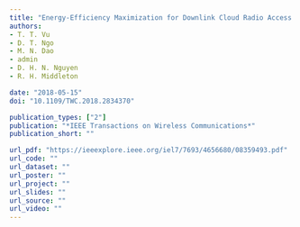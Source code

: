 ```yaml
---
title: "Energy-Efficiency Maximization for Downlink Cloud Radio Access Networks with Data Sharing and Data Compression"
authors:
- T. T. Vu
- D. T. Ngo
- M. N. Dao
- admin
- D. H. N. Nguyen
- R. H. Middleton

date: "2018-05-15"
doi: "10.1109/TWC.2018.2834370"

publication_types: ["2"]
publication: "*IEEE Transactions on Wireless Communications*"
publication_short: ""

url_pdf: "https://ieeexplore.ieee.org/iel7/7693/4656680/08359493.pdf"
url_code: ""
url_dataset: ""
url_poster: ""
url_project: ""
url_slides: ""
url_source: ""
url_video: ""
---
```

